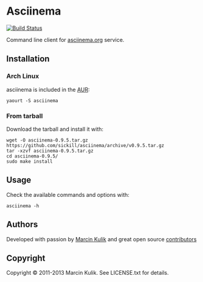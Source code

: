 # Asciinema

[![Build Status](https://travis-ci.org/sickill/asciinema.png?branch=master)](https://travis-ci.org/sickill/asciinema)

Command line client for [asciinema.org](http://asciinema.org) service.

## Installation

### Arch Linux

asciinema is included in the [AUR](https://aur.archlinux.org/packages/asciinema/):

    yaourt -S asciinema

### From tarball

Download the tarball and install it with:

    wget -O asciinema-0.9.5.tar.gz https://github.com/sickill/asciinema/archive/v0.9.5.tar.gz
    tar -xzvf asciinema-0.9.5.tar.gz
    cd asciinema-0.9.5/
    sudo make install

## Usage

Check the available commands and options with:

    asciinema -h

## Authors

Developed with passion by [Marcin Kulik](http://ku1ik.com) and great open
source [contributors](https://github.com/sickill/asciinema/contributors)

## Copyright

Copyright &copy; 2011-2013 Marcin Kulik. See LICENSE.txt for details.
